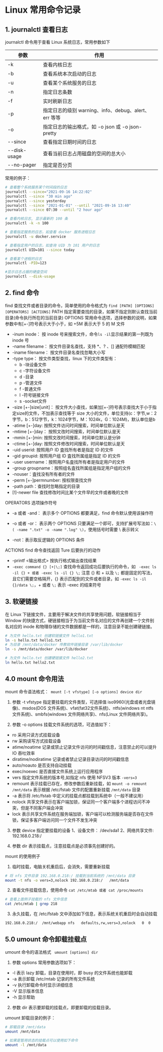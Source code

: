 # Linux 常用命令记录

## 1. journalctl 查看日志

journalctl 命令用于查看 Linux 系统日志，常用参数如下

|参数 | 作用 |
| --  | --  |
| -k  |	查看内核日志 |
| -b  |	查看系统本次启动的日志 |
| -u  |	查看某个系统服务的日志 |
| -n  |	指定日志条数 |
| -f  |	实时刷新日志 |
| -p  | 指定日志的级别 warning、info、debug、alert、err 等等  |
| -o  | 指定日志的输出格式，如 -o json 或  -o json-pretty | 
| --since | 查看指定日期时间的日志 |
| --disk-usage	| 查看当前日志占用磁盘的空间的总大小 |
| --no-pager | 指定是否分页 |
常用的例子：

```bash
# 查看整个系统服务某个时间段的日志
journalctl --since="2021-09-16 14:22:02" 
journalctl --since "30 min ago"
journalctl --since yesterday
journalctl --since "2021-01-01" --until "2021-09-16 13:40"
journalctl --since 07:30 --until "2 hour ago"

# 查看内核日志, 显示最新的 100 条
journalctl -k -n 100 

# 查看指定服务的日志，如查看 docker 服务进程日志
journalctl -u docker.service

# 查看指定用户的日志，如查询 UID 为 101 用户的日志
journalctl UID=101 --since today

# 查看某个进程的日志
journalctl -PID=123

#显示日志占据的硬盘空间
journalctl --disk-usage

```

## 2. find 命令

find 查找文件或者目录的命令，简单使用的命令格式为 `find [PATH] [OPTIONS] [OPERATORS] [ACTIONS]`
PATH 指定需要查找的目录，如果不指定则默认查找当前目录(命令执行所在的当前目录)
OPTIONS 常用命令选项，选择参数的说明，如果参数中有[+-]符号表示大于小于，如 +5M 表示大于 5 的 M 文件
- -inum inode： 按 inode 号来搜索文件，命令`ls -il`显示结果的第一列既为 inode 号
- -name filename： 按文件目录名查找，支持 *、? 、[] 通配符模糊匹配
- -iname filename： 按文件目录名查找忽略大小写
- -type type： 按文件类型查找，linux 下的文件类型有： 
  - b -块设备文件
  - c -字符设备文件
  - d -目录
  - p -管道文件
  - f -普通文件
  - l -符号链接文件
  - s -socket文件
- -size [+-]size[unit]： 按文件大小查找，如果加[+-]符号表示查找大于小于指定size的文件，不加表示查找等于 size 大小的文件，单位支持(c：字节,w：2字节，b：512字节，k：1024字节，M：1024k，G：1024M)，默认单位是b
- -atime [+-]day: 按照文件访问时间搜索，时间单位默认是天
- -mtime [+-]day： 按照文改时间搜索，时间单位默认是天
- -mmin  [+-]min:   按照文改时间搜索，时间单位默认是分钟
- -ctime [+-]day: 按照文件修改时间搜索，时间单位默认是天
- -uid userid: 按照用户 ID 査找所有者是指定 ID 的文件
- -gid groupid: 按照用户组 ID 査找所属组是指定 ID 的文件
- -user username：按照用户名査找所有者是指定用户的文件
- -group groupname：按照组名査找所属组是指定用户组的文件
- -nouser：査找没有所有者的文件
- -perm [+-]permnumber: 按权限查找文件
- -path path：查找时忽略指定的目录
- [!]-newer file 查找修改时间比某个文件早的文件或者晚的文件

OPERATORS 选项操作符号
- -a 或者 -and： 表示多个 OPTIONS 都要满足，find 命令默认使用该操作符

- -o 或者 -or： 表示两个 OPTIONS 只要满足一个即可，支持扩展号写法如：` \( -name ".txt" -o -name ".log" \) `，使用括号时需要 \ 表示转义

- -not：表示取反逻辑的 OPTIONS 条件 

ACTIONS find 命令查找返回 Ture 后要执行的动作
- -printf <输出格式> 按执行格式输出查找结果
- `-exec command {} [+|\;]` 查找命令返回成功后要执行的命令，如 ` -exec ls -il {} + 或者 -exec ls -il {} \;` 注意 {} 和 + 以及 `\;` 都是固定的写法，且它们需要空格隔开，{} 表示匹配到的文件或者目录，如 ` -exec ls -il {}/data \; `，+ 或者 `\;` 表示 -exec 的结束符号 

## 3. 软硬链接

在 Linux 下链接文件，主要用于解决文件的共享使用问题，软链接相当于 Window 的快捷方式，硬链接相当于为当前文件名对应的文件再创建一个文件别名对应的 inode 和物理存储的文件数据都是一样的，注意目录不能创建硬链接。

```bash
# 为文件 hello.txt 创建软链接文件 hello1.txt
ln -s hello.txt hello1.txt
# 为目录 /mnt/data/docker 传教软件链接目录 /var/lib/docker
ln -s /mnt/data/docker /var/lib/docker

# 为文件 hello.txt 创建硬链接文件 hello2.txt
ln hello.txt hello2.txt

```


## 4.0 mount 命令用法

mount 命令语法格式：` mount [-t vfstype] [-o options] device dir`

1. 参数 -t vfstype 指定要挂载的文件类型，可选择值 iso9960(光盘或者光盘镜像)、msdos(DOS 文件系统)、vfat(fat32文件系统)、ntfs(windows nt ntfs 文件系统)、smbfs(windows 文件网络共享)、nfs(Linux 文件网络共享)。

2. 参数 -o options 挂载文件系统的选项，可选值如下：

- ro 采用只读方式挂载设备
- rw 采购读写方式挂载设备
- atime/noatime 记录或禁止记录文件访问的时间戳信息，注意禁止的可以提升 IO 吞吐效率
- diratime/nodiratime 记录或者禁止记录目录访问的时间戳信息
- auto/noauto 是否支持自动挂载
- exec/noexec 是否直接文件系统上运行应用程序
- vers 指定文件系统的版本号,如指定 nfs 使用 NFSV3 版本 ` -vers=3 `
- remount 表示挂载已存在，修改参数后重新挂载，如 `mount -o remount /mnt/data` 表示根据 /etc/fstab 文件的配置重新挂载 ` /mnt/data ` 目录 
- -a 表示将 /etc/fstab 中定义的挂载点都挂载到系统中（一般不建议用）
- nolock 共享文件表示在客户端加锁，保证同一个客户端多个进程访问不冲突，但是不同客户端会冲突
- lock 表示共享文件系统在服务端加锁，客户端可以检测服务端是否存在文件锁，保证多客户端访问同一个文件不发生冲突


3. 参数 device 指定要挂载的设备
1、设备文件： /dev/sda1
2、网络共享文件:  192.168.0.218:/

4. 参数 dir 表示挂载点，注意挂载点是必须事先创建好的。

mount 的使用例子

1. 临时挂载，电脑关机重启后，会消失，需要重新挂载

```bash
# 将 nfs 文件目录 192.168.0.218:/ 挂载到当前系统的 /mnt/data 目录
mount -t nfs -o vers=3,nolock 192.168.0.218:/   /mnt/data
```

2. 查看文件挂载信息，使用命令 ` cat /etc/mtab 或者 cat /proc/mounts `

```bash
# 查看上面例子挂载的 nfs 文件信息
cat /etc/mtab | grep 218
```

3. 永久挂载，在 /etc/fstab 文中添加如下信息，表示系统关机重启时会自动挂载

```bash
192.168.0.218:/  /mnt/webapp nfs   defaults,rw,vers=3,nolock   0  0
```

## 5.0 umount 命令卸载挂载点
umount 命令的语法格式 ` umount [options] dir`

1. 参数 options 常用参数选项如下：
- -l 表示 lazy 卸载，目录在使用时，即 busy 的文件系统也能卸载
- -a 表示卸载 /etc/mtab 记录的所有文件系统
- -v 执行卸载命令时显示详细信息
- -V 显示版本信息
- -h 显示帮助

2. 参数 dir 表示要卸载的挂载点，即要卸载的挂载目录。

umount 卸载目录的例子：

```bash
# 卸载目录 /mnt/data
umount /mnt/data 

# 如果是暂用状态的挂载点可以使用如下命令
umount -l /mnt/data
```